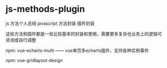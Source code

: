 # js-methods-plugin
js 方法个人总结  javascript 方法封装 插件封装

这些方法和插件都是一些比较基本的封装和使用，需要更多复杂也业务上的逻辑可咨询或自行调整

npm: vue-echarts-multi    ——  vue单页多echarts插件，支持各种实例事件

npm: vue-gridlayout-design

